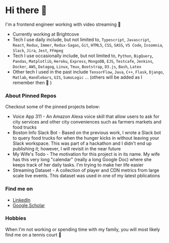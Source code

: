 # Hi there 👋

I'm a frontend engineer working with video streaming 🎥

- Currently working at Brightcove
- Tech I use daily include, but not limited to, `Typescript`, `Javascript`, `React`, `Redux`, `Immer`, `Redux-Sagas`, `Git`, `HTML5`, `CSS`, `SASS`, `VS Code`, `Insomnia`, `Slack`, `Jira`, `Jest`, `FFmpeg`
- Tech I use occasionally include, but not limited to, `Python`, `BigQuery`, `Pandas`, `Matplotlib`, `Heroku`, `Express`, `MongoDB`, `EJS`, `Testcafe`, `Jenkins`, `Docker`, `AWS`, `Datagog`, `Linux`, `Tmux`, `Bootstrap`, `D3.js`, `Bash`, `Latex`
- Other tech I used in the past include `TensorFlow`, `Java`, `C++`, `Flask`, `Django`, `Matlab`, `Handlebars`, `GIS`, `SumoLogic` ... (others will be added as I remember then 🙂 )

### About Pinned Repos
Checkout some of the pinned projects below:
* Voice App 311 - An Amazon Alexa voice skill that allow users to ask for city services and other city conveniences such as farmers markets and food trucks
* Boston Info Slack Bot - Based on the previous work, I wrote a Slack bot to query food trucks for when the hunger kicks in without leaving your Slack workspace. This was part of a hackathon and I didn't end up publishing it; however, I will revisit in the near future
* My Wife's Todo - The motivation for this project is in its name. My wife has this very long "calendar" (really a long Google Doc) where she keeps track of her daily tasks. I'm trying to make her life easier
* Streaming Dataset - A collection of player and CDN metrics from large scale live events. This dataset was used in one of my latest pblications

### Find me on
* [LinkedIn](https://www.linkedin.com/in/tteixeira1/) 
* [Google Scholar](https://scholar.google.com/citations?user=TwEjy2cAAAAJ&hl=en)

### Hobbies

When I'm not working or spending time with my family, you will most likely find me on a tennis court 🎾
